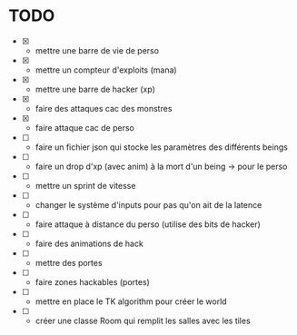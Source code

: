 # TODO

- [x] - mettre une barre de vie de perso
- [x] - mettre un compteur d'exploits (mana)
- [x] - mettre une barre de hacker (xp)

- [x] - faire des attaques cac des monstres
- [x] - faire attaque cac de perso

- [ ] - faire un fichier json qui stocke les paramètres des différents beings
- [ ] - faire un drop d'xp (avec anim) à la mort d'un being -> pour le perso
- [ ] - mettre un sprint de vitesse
- [ ] - changer le système d'inputs pour pas qu'on ait de la latence


- [ ] - faire attaque à distance du perso (utilise des bits de hacker)
- [ ] - faire des animations de hack

- [ ] - mettre des portes
- [ ] - faire zones hackables (portes)


- [ ] - mettre en place le TK algorithm pour créer le world
- [ ] - créer une classe Room qui remplit les salles avec les tiles